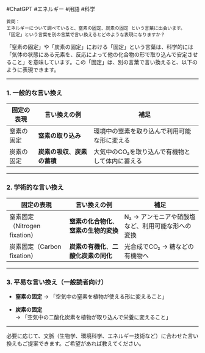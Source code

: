 #ChatGPT #エネルギー #用語 #科学

```
質問：
エネルギーについて調べていると、窒素の固定、炭素の固定 という言葉に出会います。
「固定」という言葉を別の言葉で言い換えるとどのような表現になりますか？
```

「窒素の固定」や「炭素の固定」における「固定」という言葉は、科学的には「気体の状態にある元素を、反応によって他の化合物の形で取り込んで安定させること」を意味しています。この「固定」は、別の言葉で言い換えると、以下のように表現できます。

---

### 1. 一般的な言い換え

|固定の表現|言い換えの例|補足|
|---|---|---|
|窒素の固定|**窒素の取り込み**|環境中の窒素を取り込んで利用可能な形に変える|
|炭素の固定|**炭素の吸収**、**炭素の蓄積**|大気中のCO₂を取り込んで有機物として体内に蓄える|

---

### 2. 学術的な言い換え

|固定の表現|言い換えの例|補足|
|---|---|---|
|窒素固定（Nitrogen fixation）|**窒素の化合物化**、**窒素の生物的変換**|N₂ → アンモニアや硝酸塩など、利用可能な形への変換|
|炭素固定（Carbon fixation）|**炭素の有機化**、**二酸化炭素の同化**|光合成でCO₂ → 糖などの有機物へ|

---

### 3. 平易な言い換え（一般読者向け）

- **窒素の固定** → 「空気中の窒素を植物が使える形に変えること」
    
- **炭素の固定** → 「空気中の二酸化炭素を植物が取り込んで栄養に変えること」
    

---

必要に応じて、文脈（生物学、環境科学、エネルギー技術など）に合わせた言い換えもご提案できます。ご希望があれば教えてください。